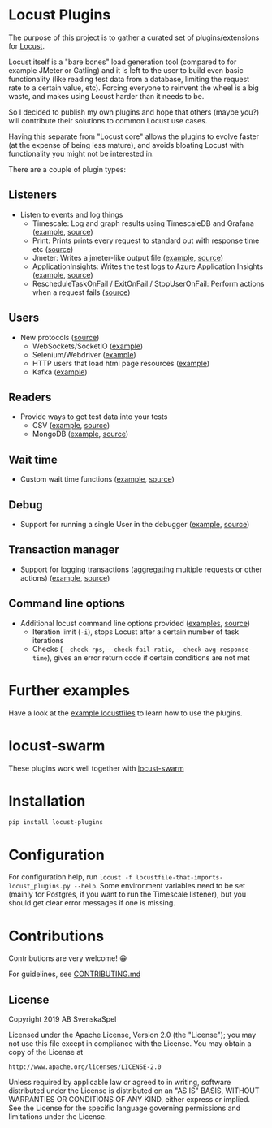 # Locust Plugins

The purpose of this project is to gather a curated set of plugins/extensions for [Locust](https://github.com/locustio/locust). 

Locust itself is a "bare bones" load generation tool (compared to for example JMeter or Gatling) and it is left to the user to build even basic functionality (like reading test data from a database, limiting the request rate to a certain value, etc). Forcing everyone to reinvent the wheel is a big waste, and makes using Locust harder than it needs to be.

So I decided to publish my own plugins and hope that others (maybe you?) will contribute their solutions to common Locust use cases.

Having this separate from "Locust core" allows the plugins to evolve faster (at the expense of being less mature), and avoids bloating Locust with functionality you might not be interested in.

There are a couple of plugin types:

## Listeners 
- Listen to events and log things
    - Timescale: Log and graph results using TimescaleDB and Grafana ([example](examples/timescale_listener_ex.py), [source](locust_plugins/listeners.py))
    - Print: Prints prints every request to standard out with response time etc ([source](locust_plugins/listeners.py))
    - Jmeter: Writes a jmeter-like output file ([example](examples/jmeter_listener_example.py), [source](locust_plugins/jmeter_listener.py))
    - ApplicationInsights: Writes the test logs to Azure Application Insights ([example](examples/appinsights_listener_ex.py), [source](locust_plugins/appinsights_listener.py))
    - RescheduleTaskOnFail / ExitOnFail / StopUserOnFail: Perform actions when a request fails ([source](locust_plugins/listeners.py))

## Users
- New protocols ([source](locust_plugins/users/))
    - WebSockets/SocketIO ([example](examples/socketio_ex.py))
    - Selenium/Webdriver ([example](examples/webdriver_ex.py))
    - HTTP users that load html page resources ([example](examples/embedded_resource_manager_ex.py))
    - Kafka ([example](examples/kafka_ex.py))

## Readers 
- Provide ways to get test data into your tests
    - CSV ([example](examples/csvreader_ex.py), [source](https://github.com/SvenskaSpel/locust-plugins/blob/master/locust_plugins/readers/csvreader.py))
    - MongoDB ([example](examples/mongoreader_ex.py), [source](https://github.com/SvenskaSpel/locust-plugins/blob/master/locust_plugins/mongoreader.py))

## Wait time 
- Custom wait time functions ([example](examples/constant_total_ips_ex.py), [source](locust_plugins/wait_time.py))

## Debug 
- Support for running a single User in the debugger ([example](examples/debug_ex.py), [source](locust_plugins/debug.py))

## Transaction manager
- Support for logging transactions (aggregating multiple requests or other actions) ([example](examples/transaction_example.py), [source](locust_plugins/transaction_manager.py))

## Command line options 
- Additional locust command line options provided ([examples](examples/cmd_line_examples.sh), [source](locust_plugins/__init__.py))
    - Iteration limit (`-i`), stops Locust after a certain number of task iterations
    - Checks (`--check-rps`, `--check-fail-ratio`, `--check-avg-response-time`), gives an error return code if certain conditions are not met

# Further examples

Have a look at the [example locustfiles](examples/) to learn how to use the plugins.

# locust-swarm

These plugins work well together with [locust-swarm](https://github.com/SvenskaSpel/locust-swarm)


# Installation

```
pip install locust-plugins
```

# Configuration

For configuration help, run `locust -f locustfile-that-imports-locust_plugins.py --help`. Some environment variables need to be set (mainly for Postgres, if you want to run the Timescale listener), but you should get clear error messages if one is missing.

# Contributions

Contributions are very welcome! 😁

For guidelines, see [CONTRIBUTING.md](CONTRIBUTING.md)

## License

Copyright 2019 AB SvenskaSpel

Licensed under the Apache License, Version 2.0 (the "License");
you may not use this file except in compliance with the License.
You may obtain a copy of the License at

    http://www.apache.org/licenses/LICENSE-2.0

Unless required by applicable law or agreed to in writing, software
distributed under the License is distributed on an "AS IS" BASIS,
WITHOUT WARRANTIES OR CONDITIONS OF ANY KIND, either express or implied.
See the License for the specific language governing permissions and
limitations under the License.
